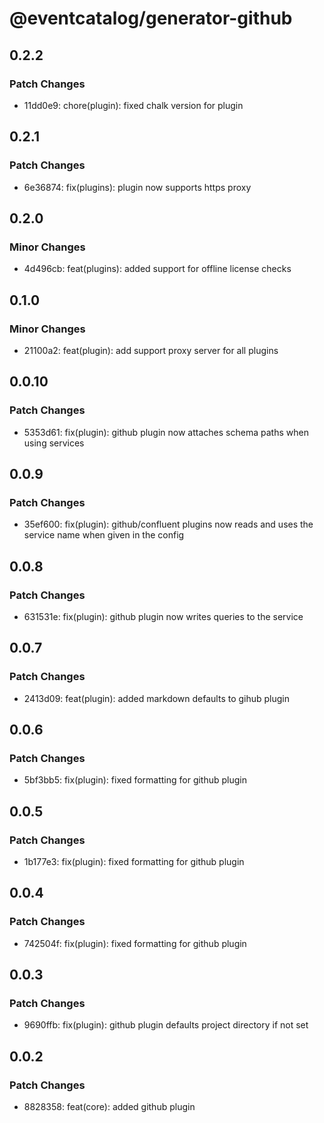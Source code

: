 # @eventcatalog/generator-github

## 0.2.2

### Patch Changes

- 11dd0e9: chore(plugin): fixed chalk version for plugin

## 0.2.1

### Patch Changes

- 6e36874: fix(plugins): plugin now supports https proxy

## 0.2.0

### Minor Changes

- 4d496cb: feat(plugins): added support for offline license checks

## 0.1.0

### Minor Changes

- 21100a2: feat(plugin): add support proxy server for all plugins

## 0.0.10

### Patch Changes

- 5353d61: fix(plugin): github plugin now attaches schema paths when using services

## 0.0.9

### Patch Changes

- 35ef600: fix(plugin): github/confluent plugins now reads and uses the service name when given in the config

## 0.0.8

### Patch Changes

- 631531e: fix(plugin): github plugin now writes queries to the service

## 0.0.7

### Patch Changes

- 2413d09: feat(plugin): added markdown defaults to gihub plugin

## 0.0.6

### Patch Changes

- 5bf3bb5: fix(plugin): fixed formatting for github plugin

## 0.0.5

### Patch Changes

- 1b177e3: fix(plugin): fixed formatting for github plugin

## 0.0.4

### Patch Changes

- 742504f: fix(plugin): fixed formatting for github plugin

## 0.0.3

### Patch Changes

- 9690ffb: fix(plugin): github plugin defaults project directory if not set

## 0.0.2

### Patch Changes

- 8828358: feat(core): added github plugin
